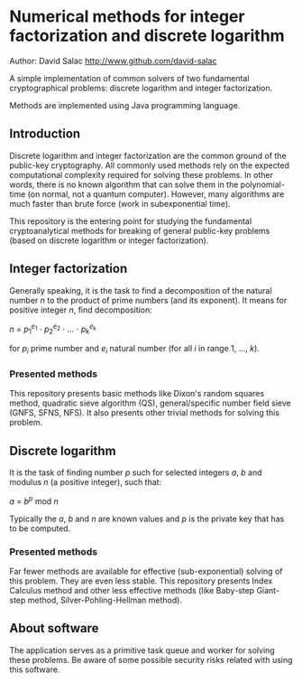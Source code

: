 # Numerical methods for integer factorization and discrete logarithm
Author: David Salac <http://www.github.com/david-salac>

A simple implementation of common solvers of two fundamental cryptographical
problems: discrete logarithm and integer factorization.

Methods are implemented using Java programming language.

## Introduction
Discrete logarithm and integer factorization are the common ground of the
public-key cryptography. All commonly used methods rely on the expected
computational complexity required for solving these problems. In other words,
there is no known algorithm that can solve them in the polynomial-time (on
normal, not a quantum computer). However, many algorithms are much faster
than brute force (work in subexponential time).

This repository is the entering point for studying the fundamental
cryptoanalytical methods for breaking of general public-key problems (based on
discrete logarithm or integer factorization).

## Integer factorization
Generally speaking, it is the task to find a decomposition of the natural
number _n_ to the product of prime numbers (and its exponent). It means for
positive integer _n_, find decomposition:

_n_ = _p_<sub>1</sub><sup>_e_<sub>1</sub></sup> ⋅
_p_<sub>2</sub><sup>_e_<sub>2</sub></sup> ⋅ ... ⋅
_p_<sub>k</sub><sup>_e_<sub>k</sub></sup>

for _p<sub>i</sub>_ prime number and _e<sub>i</sub>_ natural number (for all
_i_ in range 1, ..., _k_).

### Presented methods
This repository presents basic methods like Dixon's random squares method,
quadratic sieve algorithm (QS), general/specific number field sieve (GNFS,
SFNS, NFS). It also presents other trivial methods for solving this problem.

## Discrete logarithm
It is the task of finding number _p_ such for selected integers _a_, _b_ and
modulus _n_ (a positive integer), such that:

_a_ = _b_<sup>_p_</sup> mod _n_

Typically the _a_, _b_ and _n_ are known values and _p_ is the private key
that has to be computed.

### Presented methods
Far fewer methods are available for effective (sub-exponential) solving of
this problem. They are even less stable. This repository presents Index
Calculus method and other less effective methods (like Baby-step Giant-step
method, Silver-Pohling-Hellman method). 

## About software
The application serves as a primitive task queue and worker for solving these problems. Be aware of some possible security risks related with using this software.
